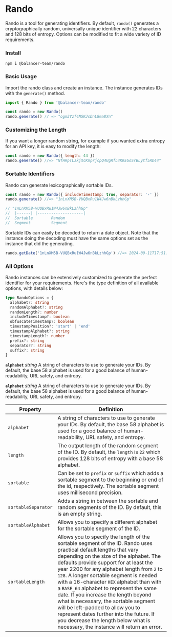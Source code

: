 # Rando

Rando is a tool for generating identifiers. By default, `rando()` generates a cryptographically random, universally unique identifier with 22 characters and 128 bits of entropy. Options can be modified to fit a wide variety of ID requirements.

### Install

```
npm i @balancer-team/rando
```

### Basic Usage

Import the rando class and create an instance. The instance generates IDs with the `generate()` method.

```js
import { Rando } from '@balancer-team/rando'

const rando = new Rando()
rando.generate() // => "ogm3Yzf4NSKJsDnL8ma8Xn"
```

### Customizing the Length

If you want a longer random string, for example if you wanted extra entropy for an API key, it is easy to modify the length:

```js
const rando = new Rando({ length: 44 })
rando.generate() //=> "NfHRpTLJkjXcKmprjcpQ4UgRfL4KKEGoSrBLytf5RD44"
```

### Sortable Identifiers

Rando can generate lexicographically sortable IDs.

```js
const rando = new Rando({ includeTimestamp: true, separator: '-' })
rando.generate() //=> "1nLnXM5B-VUQBxRu1W4Jw6nBkLzhhGp"

// "1nLnXM5B-VUQBxRu1W4Jw6nBkLzhhGp"
//  |------| |--------------------|
//  Sortable        Random
//  Segment         Segment
```

Sortable IDs can easily be decoded to return a date object. Note that the instance doing the decoding must have the same options set as the instance that did the generating.

```js
rando.getDate('1nLnXM5B-VUQBxRu1W4Jw6nBkLzhhGp') //=> 2024-09-11T17:51:46.274Z
```

### All Options

Rando instances can be extensively customized to generate the perfect identifier for your requirements. Here's the type definition of all available options, with details below:

```ts
type RandoOptions = {
  alphabet?: string
  randomAlphabet?: string
  randomLength?: number
  includeTimestamp?: boolean
  obfuscateTimestamp?: boolean
  timestampPosition?: 'start' | 'end'
  timestampAlphabet?: string
  timestampLength?: number
  prefix?: string
  separator?: string
  suffix?: string
}
```

**`alphabet`** _string_
A string of characters to use to generate your IDs. By default, the base 58 alphabet is used for a good balance of human-readability, URL safety, and entropy.

**`alphabet`** _string_
A string of characters to use to generate your IDs. By default, the base 58 alphabet is used for a good balance of human-readability, URL safety, and entropy.

| Property            | Definition                                                                                                                                                                                                                                                                                                                                                                                                                                                                                                                                                                                                                                   |
| ------------------- | -------------------------------------------------------------------------------------------------------------------------------------------------------------------------------------------------------------------------------------------------------------------------------------------------------------------------------------------------------------------------------------------------------------------------------------------------------------------------------------------------------------------------------------------------------------------------------------------------------------------------------------------- |
| `alphabet`          | A string of characters to use to generate your IDs. By default, the base 58 alphabet is used for a good balance of human-readability, URL safety, and entropy.                                                                                                                                                                                                                                                                                                                                                                                                                                                                               |
| `length`            | The output length of the random segment of the ID. By default, the `length` is `22` which provides 128 bits of entropy with a base 58 alphabet.                                                                                                                                                                                                                                                                                                                                                                                                                                                                                              |
| `sortable`          | Can be set to `prefix` or `suffix` which adds a sortable segment to the beginning or end of the id, respectively. The sortable segment uses millisecond precision.                                                                                                                                                                                                                                                                                                                                                                                                                                                                           |
| `sortableSeparator` | Adds a string in between the sortable and random segments of the ID. By default, this is an empty string.                                                                                                                                                                                                                                                                                                                                                                                                                                                                                                                                    |
| `sortableAlphabet`  | Allows you to specify a different alphabet for the sortable segment of the ID.                                                                                                                                                                                                                                                                                                                                                                                                                                                                                                                                                               |
| `sortableLength`    | Allows you to specify the length of the sortable segment of the ID. Rando uses practical default lengths that vary depending on the size of the alphabet. The defaults provide support for at least the year 2200 for any alphabet length from `2` to `128`. A longer sortable segment is needed with a 16-character `HEX` alphabet than with a `BASE_64` alphabet to represent the same date. If you increase the length beyond what is necessary, the sortable segment will be left-padded to allow you to represent dates further into the future. If you decrease the length below what is necessary, the instance will return an error. |
